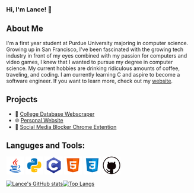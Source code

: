 ### **Hi, I'm Lance! 👋**
## About Me
I'm a first year student at Purdue University majoring in computer science. Growing up in San Francisco, I've been fascinated with the growing tech industry in front of my eyes combined with my passion for computers and video games, I knew that I wanted to pursue my degree in computer science. My current hobbies are drinking ridiculous amounts of coffee, traveling, and coding. I am currently learning C and aspire to become a software engineer. If you want to learn more, check out my [website](https://lancema03.github.io/).
## Projects

* 🏫 [College Database Webscraper](https://github.com/LanceMa03/CollegeDatabaseWebScraper)
* 🌐 [Personal Website](https://lancema03.github.io/)
* 📵 [Social Media Blocker Chrome Extention](https://github.com/LanceMa03/Social-Media-Blocker)

## Languges and Tools:

![Java Icon](images/java.png) ![Python Icon](images/python.png) ![C Icon](images/c.png) ![HTML Icon](images/html.png) ![CSS Icon](images/css.png) ![Git Icon](images/git.png)

[![Lance's GitHub stats](https://github-readme-stats.vercel.app/api?username=LanceMa03&show_icons=true&theme=dark&count_private=true)](https://github.com/anuraghazra/github-readme-stats)[![Top Langs](https://github-readme-stats.vercel.app/api/top-langs/?username=LanceMa03&layout=compact&theme=dark)](https://github.com/anuraghazra/github-readme-stats)




